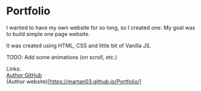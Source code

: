 # Portfolio

I wanted to have my own website for so long, so I created one. My goal was to build simple one page website.

It was created using HTML, CSS and little bit of Vanilla JS.

TODO:
Add some animations (on scroll, etc.)

Links:  
[Author GitHub](https://github.com/Martan03)  
(Author website)[https://martan03.github.io/Portfolio/]  
